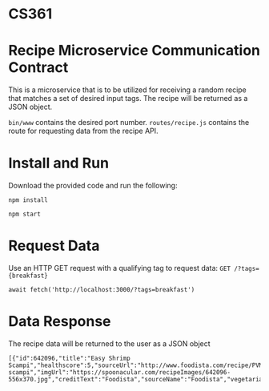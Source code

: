 # CS361

# Recipe Microservice Communication Contract
This is a microservice that is to be utilized for receiving a random recipe that matches a set of desired input tags. The recipe will be returned as a JSON object.

```bin/www``` contains the desired port number.
```routes/recipe.js``` contains the route for requesting data from the recipe API.

# Install and Run
Download the provided code and run the following:

```
npm install
```
```
npm start
```

# Request Data
Use an HTTP GET request with a qualifying tag to request data:
```GET /?tags={breakfast}```
```
await fetch('http://localhost:3000/?tags=breakfast')
```

# Data Response
The recipe data will be returned to the user as a JSON object

```
[{"id":642096,"title":"Easy Shrimp Scampi","healthscore":5,"sourceUrl":"http://www.foodista.com/recipe/PVM55SR7/shrimp-scampi","imgUrl":"https://spoonacular.com/recipeImages/642096-556x370.jpg","creditText":"Foodista","sourceName":"Foodista","vegetarian":false,"vegan":false,"glutenFree":true,"dairyFree":false,"veryHealthy":false,"cheap":false,"veryPopular":false,"sustainable":false,"lowFodmap":false}]
```
